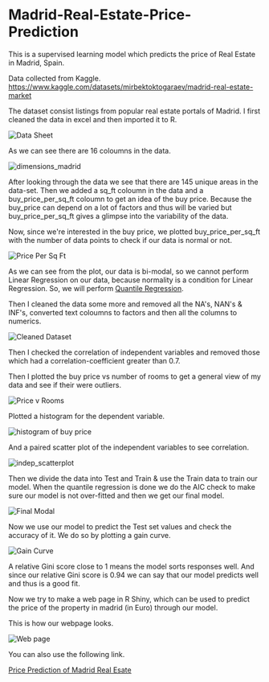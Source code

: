 # Madrid-Real-Estate-Price-Prediction
This is a supervised learning model which predicts the price of Real Estate in Madrid, Spain.

Data collected from Kaggle.
https://www.kaggle.com/datasets/mirbektoktogaraev/madrid-real-estate-market

The dataset consist listings from popular real estate portals of Madrid. I first cleaned the data in excel and then imported it to R.

![Data Sheet](https://user-images.githubusercontent.com/97380339/164229661-9ddcf118-9ac9-4c68-a9e0-21127acb4b8d.png)

As we can see there are 16 coloumns in the data.

![dimensions_madrid](https://user-images.githubusercontent.com/97380339/164283751-d7891fbd-e11c-46c8-94af-d9fd7465169e.png)

After looking through the data we see that there are 145 unique areas in the data-set.
Then we added a sq_ft coloumn in the data and a buy_price_per_sq_ft coloumn to get an idea of the buy price. Because the buy_price can depend on a lot of factors and thus will be varied but buy_price_per_sq_ft gives a glimpse into the variability of the data.

Now, since we're interested in the buy price, we plotted buy_price_per_sq_ft with the number of data points to check if our data is normal or not.

![Price Per Sq Ft](https://user-images.githubusercontent.com/97380339/164281667-55990fe7-5e8c-4cef-8eb7-6e1b65f17bb8.png)

As we can see from the plot, our data is bi-modal, so we cannot perform Linear Regression on our data, because normality is a condition for Linear Regression.
So, we will perform [Quantile Regression](https://en.wikipedia.org/wiki/Quantile_regression).

Then I cleaned the data some more and removed all the NA's, NAN's & INF's, converted text coloumns to factors and then all the columns to numerics.

![Cleaned Dataset](https://user-images.githubusercontent.com/97380339/165928474-9065bd78-b7ab-498a-b5e0-9a940feef768.png)

Then I checked the correlation of independent variables and removed those which had a correlation-coefficient greater than 0.7.

Then I plotted the buy price vs number of rooms to get a general view of my data and see if their were outliers.

![Price v Rooms](https://user-images.githubusercontent.com/97380339/165929168-67966d88-d5b9-4921-842d-cefcb37c342a.png)

Plotted a histogram for the dependent variable.

![histogram of buy price](https://user-images.githubusercontent.com/97380339/165929406-1380122d-badc-411a-873d-5aa79a50d1d3.png)

And a paired scatter plot of the independent variables to see correlation.

![indep_scatterplot](https://user-images.githubusercontent.com/97380339/165938568-fb1239a7-c70a-4e70-834c-d6ce82570bd2.png)


Then we divide the data into Test and Train & use the Train data to train our model.
When the quantile regression is done we do the AIC check to make sure our model is not over-fitted and then we get our final model.

![Final Modal](https://user-images.githubusercontent.com/97380339/165930353-82ad1ba3-3bcd-4054-9a0b-592ac90532b1.png)

Now we use our model to predict the Test set values and check the accuracy of it.
We do so by plotting a gain curve.


![Gain Curve](https://user-images.githubusercontent.com/97380339/165931190-b1bbec24-0a52-4841-8684-9f8bf4c8f10c.png)


A relative Gini score close to 1 means the model sorts responses well.
And since our relative Gini score is 0.94 we can say that our model predicts well and thus is a good fit.

Now we try to make a web page in R Shiny, which can be used to predict the price of the property in madrid (in Euro) through our model.

This is how our webpage looks.

![Web page](https://user-images.githubusercontent.com/97380339/165931780-53058f95-bd1a-4ac6-aaa9-1f3caf93be59.png)

You can also use the following link.

[Price Prediction of Madrid Real Esate](http://127.0.0.1:5779/)

